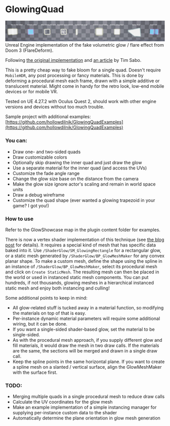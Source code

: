 # GlowingQuad
![Glow](Resources/glow.jpg)
Unreal Engine implementation of the fake volumetric glow / flare effect from Doom 3 (FlareDeform).

Following [the original implementation](https://github.com/TTimo/doom3.gpl/blob/master/neo/renderer/tr_deform.cpp#L509) and [an article](http://yzergame.com/doomGlare.html) by Tim Sabo.

This is a pretty cheap way to fake bloom for a single quad. Doesn't require `MobileHDR`, any post processing or fancy materials. This is done by deforming a procedural mesh each frame, drawn with a simple additive or translucent material. Might come in handy for the retro look, low-end mobile devices or for mobile VR.

Tested on UE 4.27.2 with Oculus Quest 2, should work with other engine versions and devices without too much trouble.

Sample project with additional examples: [https://github.com/hollowdilnik/GlowingQuadExamples](https://github.com/hollowdilnik/GlowingQuadExamples)

### You can:
- Draw one- and two-sided quads
- Draw customizable colors
- Optionally skip drawing the inner quad and just draw the glow
- Use a separate material for the inner quad (and access the UVs)
- Customize the fade angle range
- Change the glow size base on the distance from the camera
- Make the glow size ignore actor's scaling and remain in world space units
- Draw a debug wireframe
- Customize the quad shape (ever wanted a glowing trapezoid in your game? I got you!)

### How to use
Refer to the GlowShowcase map in the plugin content folder for examples.

There is now a vertex shader implementation of this technique (see [the blog post](https://hollowdilnik.com/2022/06/20/doom-glow.html) for details).
It requires a special kind of mesh that has specific data baked into it.
Use `/ShaderGlow/SM_GlowingRectangle` for a rectangular glow, or a static mesh generated by `/ShaderGlow/BP_GlowMeshMaker` for any convex planar shape.
To make a custom mesh, define the shape using the spline in an instance of `/ShaderGlow/BP_GlowMeshMaker`, select its procedural mesh and click on `Create StaticMesh`.
The resulting mesh can then be placed in the world or used in instanced static mesh components.
You can put hundreds, if not thousands, glowing meshes in a hierarchical instanced static mesh and enjoy both instancing and culling!

Some additional points to keep in mind:
- All glow-related stuff is tucked away in a material function, so modifying the materials on top of that is easy.
- Per-instance dynamic material parameters will require some additional wiring, but it can be done.
- If you want a single-sided shader-based glow, set the material to be single-sided.
- As with the procedural mesh approach, if you supply different glow and fill materials, it would draw the mesh in two draw calls. If the materials are the same, the sections will be merged and drawn in a single draw call.
- Keep the spline points in the same horizontal plane. If you want to create a spline mesh on a slanted / vertical surface, align the GlowMeshMaker with the surface first.

### TODO:
- Merging multiple quads in a single procedural mesh to reduce draw calls
- Calculate the UV coordinates for the glow mesh
- Make an example implementation of a simple instancing manager for supplying per-instance custom data to the shader
- Automatically determine the plane orientation in glow mesh generation
